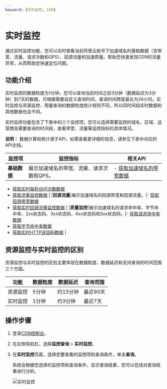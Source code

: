 ```yaml
---
keyword: [实时监控, CDN]
---
```


# 实时监控

通过实时监控功能，您可以实时查看当前阿里云账号下加速域名的基础数据（含带宽、流量、请求次数和QPS）、回源流量和加速质量。帮助您快速发现CDN的流量异常，从而帮助您快速定位问题。

## 功能介绍

实时监控的数据粒度为1分钟，您可以查询当前时间之前3分钟（数据延迟为3分钟）到7天的数据，可根据需要自定义查询时间，查询时间跨度最长为24小时。实时监控与资源监控、用量查询的数据粒度统计规则不同，所以同时间段实时数据和其他数据也会不同。

实时监控功能包含了下表中的三个监控项，您可以选择需要监控的域名、区域、运营商及需要查询的时间段，查看带宽、流量等监控指标的具体情况。

**说明：** 数据计算和统计源于API，如需查看更详细的信息，请参见下表中对应的API文档。

|监控项|监控指标|相关API|
|---|----|-----|
|**基础数据**|展示加速域名的带宽、流量、请求次数和QPS。|-   [获取加速域名的带宽数据](/cn.zh-CN/新版API参考/数据监控类接口/获取加速域名的带宽数据.md)
-   [获取实时每秒访问次数数据](/cn.zh-CN/新版API参考/数据监控类接口/获取实时每秒访问次数数据.md)
-   [获取流量监控数据](/cn.zh-CN/新版API参考/数据监控类接口/获取流量监控数据.md) |
|**回源流量**|展示加速域名的回源带宽和回源流量。|-   [获取回源带宽数据](/cn.zh-CN/新版API参考/数据监控类接口/获取回源带宽数据.md)
-   [获取实时回源流量监控数据](/cn.zh-CN/新版API参考/数据监控类接口/获取实时回源流量监控数据.md) |
|**质量监控**|展示加速域名的请求命中率、字节命中率、2xx状态码、3xx状态码、4xx状态码和5xx状态码。|-   [获取请求命中率数据](/cn.zh-CN/新版API参考/数据监控类接口/获取请求命中率数据.md)
-   [获取字节命中率数据](/cn.zh-CN/新版API参考/数据监控类接口/获取字节命中率数据.md)
-   [获取实时HTTP返回码数据](/cn.zh-CN/新版API参考/数据监控类接口/获取实时HTTP返回码数据.md) |

## 资源监控与实时监控的区别

资源监控与实时监控的区别主要体现在数据粒度、数据延迟和支持查询的时间范围三个方面。

|功能|数据粒度|数据延迟|查询范围|
|--|----|----|----|
|资源监控|5分钟|约15分钟|最近90天|
|实时监控|1分钟|约3分钟|最近7天|

## 操作步骤

1.  登录[CDN控制台](https://cdn.console.aliyun.com)。

2.  在左侧导航栏，选择**监控查询** \> **实时监控**。

3.  在**实时监控**页面，选择您要查看的监控项和查询条件，单击**查询**。

    系统会根据您选择的监控项和查询条件，显示查询结果，您可以在线对查询结果进行分析。

    ![实时监控](https://static-aliyun-doc.oss-accelerate.aliyuncs.com/assets/img/zh-CN/9782361161/p231752.png)


